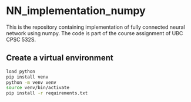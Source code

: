 # NN_implementation_numpy
This is the repository containing implementation of fully connected neural network using numpy. The code is part of the course assignment of UBC CPSC 532S.

## Create a virtual environment
```bash # 
load python 
pip install venv 
python -m venv venv 
source venv/bin/activate 
pip install -r requirements.txt 
```


